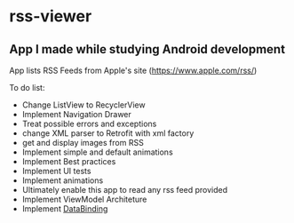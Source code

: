 # rss-viewer
App I made while studying Android development
---
App lists RSS Feeds from Apple's site (https://www.apple.com/rss/)

To do list:
- Change ListView to RecyclerView
- Implement Navigation Drawer
- Treat possible errors and exceptions
- change XML parser to Retrofit with xml factory
- get and display images from RSS
- Implement simple and default animations
- Implement Best practices
- Implement UI tests
- Implement animations
- Ultimately enable this app to read any rss feed provided 
- Implement ViewModel Architeture
- Implement [DataBinding](https://developer.android.com/topic/libraries/data-binding)
